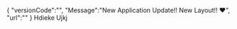 {
   "versionCode":"",
   "Message":"New Application Update!! New Layout!! ♥️",
   "url":""
}
Hdieke
Ujkj
